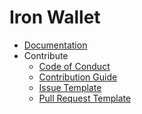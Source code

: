 Iron Wallet
===========

<!-- - [About](about) -->
- [Documentation](docs)
- Contribute
  + [Code of Conduct](./git/CODE-OF-CONDUCT.md)
  + [Contribution Guide](git/CONTRIBUTING.md)
  + [Issue Template](git/ISSUE-TEMPLATE.md)
  + [Pull Request Template](git/PULL_REQUEST_TEMPLATE.md)
